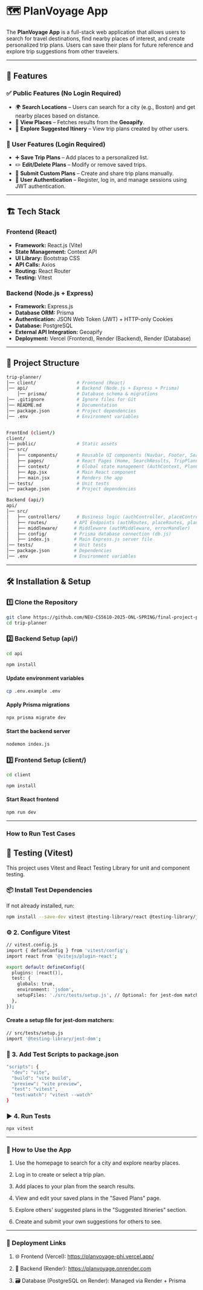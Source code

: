 # 🗺️ PlanVoyage App

The **PlanVoyage App** is a full-stack web application that allows users to search for travel destinations, find nearby places of interest, and create personalized trip plans. Users can save their plans for future reference and explore trip suggestions from other travelers.

---

## 🚀 Features

### ✅ Public Features (No Login Required)
- 🌍 **Search Locations** – Users can search for a city (e.g., Boston) and get nearby places based on distance.
- 📍 **View Places** – Fetches results from the **Geoapify**.
- 🔎 **Explore Suggested Itinery** – View trip plans created by other users.

### 🔐 User Features (Login Required)
- ➕ **Save Trip Plans** – Add places to a personalized list.
- ✏️ **Edit/Delete Plans** – Modify or remove saved trips.
- 📝 **Submit Custom Plans** – Create and share trip plans manually.
- 🔑 **User Authentication** – Register, log in, and manage sessions using JWT authentication.

---

## 🏗️ Tech Stack

### **Frontend (React)**
- **Framework:** React.js (Vite)
- **State Management:** Context API
- **UI Library:** Bootstrap CSS
- **API Calls:** Axios
- **Routing:** React Router
- **Testing:** Vitest

### **Backend (Node.js + Express)**
- **Framework:** Express.js
- **Database ORM:** Prisma
- **Authentication:** JSON Web Token (JWT) + HTTP-only Cookies
- **Database:** PostgreSQL
- **External API Integration:** Geoapify
- **Deployment:** Vercel (Frontend), Render (Backend), Render (Database)

---

## 📂 Project Structure

```bash
trip-planner/
│── client/               # Frontend (React)
│── api/                  # Backend (Node.js + Express + Prisma)
    │── prisma/           # Database schema & migrations
│── .gitignore            # Ignore files for Git
│── README.md             # Documentation
│── package.json          # Project dependencies
│── .env                  # Environment variables


FrontEnd (client/)
client/
│── public/               # Static assets
│── src/
│   ├── components/       # Reusable UI components (Navbar, Footer, SearchBar, PlaceCard)
│   ├── pages/            # React Pages (Home, SearchResults, TripPlanner, SavedPlans, SuggestedPlans, Login)
│   ├── context/          # Global state management (AuthContext, PlanContext)
│   ├── App.jsx           # Main React component
│   ├── main.jsx          # Renders the app
│── tests/                # Unit tests
│── package.json          # Project dependencies

Backend (api/)
api/
│── src/
│   ├── controllers/      # Business logic (authController, placeController, planController, suggestionController)
│   ├── routes/          # API Endpoints (authRoutes, placeRoutes, planRoutes, suggestionRoutes)
│   ├── middleware/      # Middleware (authMiddleware, errorHandler)
│   ├── config/          # Prisma database connection (db.js)
│   ├── index.js         # Main Express.js server file
│── tests/               # Unit tests
│── package.json         # Dependencies
│── .env                 # Environment variables
```
---

## 🛠️ Installation & Setup

### 1️⃣ Clone the Repository

```bash
git clone https://github.com/NEU-CS5610-2025-ONL-SPRING/final-project-part-3-planvoyage.git
cd trip-planner
```

### 2️⃣ Backend Setup (api/)
```bash
cd api
```
```bash
npm install
```
#### Update environment variables
```bash
cp .env.example .env
```

#### Apply Prisma migrations
```bash
npx prisma migrate dev
```
#### Start the backend server
```bash
nodemon index.js
```         

### 3️⃣ Frontend Setup (client/)
```bash
cd client
```

```bash
npm install
```

#### Start React frontend
```bash
npm run dev
```        
---

### How to Run Test Cases

## 🧪 Testing (Vitest)

This project uses Vitest and React Testing Library for unit and component testing.

### 📦 Install Test Dependencies

If not already installed, run:

```bash
npm install --save-dev vitest @testing-library/react @testing-library/jest-dom jsdom
```

### ⚙️ 2. Configure Vitest
```bash
// vitest.config.js
import { defineConfig } from 'vitest/config';
import react from '@vitejs/plugin-react';

export default defineConfig({
  plugins: [react()],
  test: {
    globals: true,
    environment: 'jsdom',
    setupFiles: './src/tests/setup.js', // Optional: for jest-dom matchers
  },
});
```

#### Create a setup file for jest-dom matchers:

```bash
// src/tests/setup.js
import '@testing-library/jest-dom';

```

### 🧾 3. Add Test Scripts to package.json

```bash
"scripts": {
  "dev": "vite",
  "build": "vite build",
  "preview": "vite preview",
  "test": "vitest",
  "test:watch": "vitest --watch"
}
```

### ▶️ 4. Run Tests

``` bash
npx vitest
```

---

### 🧭 How to Use the App
1. Use the homepage to search for a city and explore nearby places.

2. Log in to create or select a trip plan.

3. Add places to your plan from the search results.

4. View and edit your saved plans in the "Saved Plans" page.

5. Explore others' suggested plans in the "Suggested Itineries" section.

6. Create and submit your own suggestions for others to see.


---

### 🚀 Deployment Links
1. 🌐 Frontend (Vercel): https://planvoyage-phi.vercel.app/

2. 🔧 Backend (Render): https://planvoyage.onrender.com

3. 🗃️ Database (PostgreSQL on Render): Managed via Render + Prisma



